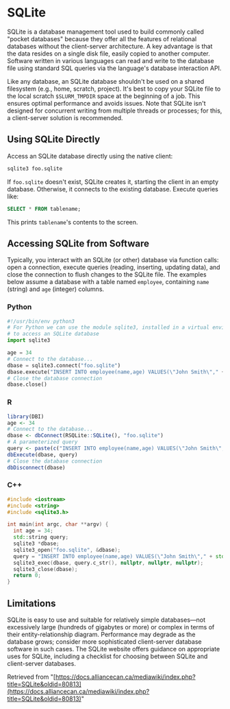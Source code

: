 # SQLite

SQLite is a database management tool used to build commonly called "pocket databases" because they offer all the features of relational databases without the client-server architecture.  A key advantage is that the data resides on a single disk file, easily copied to another computer. Software written in various languages can read and write to the database file using standard SQL queries via the language's database interaction API.

Like any database, an SQLite database shouldn't be used on a shared filesystem (e.g., home, scratch, project).  It's best to copy your SQLite file to the local scratch `$SLURM_TMPDIR` space at the beginning of a job. This ensures optimal performance and avoids issues.  Note that SQLite isn't designed for concurrent writing from multiple threads or processes; for this, a client-server solution is recommended.

## Using SQLite Directly

Access an SQLite database directly using the native client:

```bash
sqlite3 foo.sqlite
```

If `foo.sqlite` doesn't exist, SQLite creates it, starting the client in an empty database. Otherwise, it connects to the existing database.  Execute queries like:

```sql
SELECT * FROM tablename;
```

This prints `tablename`'s contents to the screen.


## Accessing SQLite from Software

Typically, you interact with an SQLite (or other) database via function calls: open a connection, execute queries (reading, inserting, updating data), and close the connection to flush changes to the SQLite file.  The examples below assume a database with a table named `employee`, containing `name` (string) and `age` (integer) columns.


### Python

```python
#!/usr/bin/env python3
# For Python we can use the module sqlite3, installed in a virtual environment,
# to access an SQLite database
import sqlite3

age = 34
# Connect to the database...
dbase = sqlite3.connect("foo.sqlite")
dbase.execute("INSERT INTO employee(name,age) VALUES(\"John Smith\"," + str(age) + ");")
# Close the database connection
dbase.close()
```

### R

```r
library(DBI)
age <- 34
# Connect to the database...
dbase <- dbConnect(RSQLite::SQLite(), "foo.sqlite")
# A parameterized query
query <- paste(c("INSERT INTO employee(name,age) VALUES(\"John Smith\",", toString(age), ");"), collapse = '')
dbExecute(dbase, query)
# Close the database connection
dbDisconnect(dbase)
```

### C++

```cpp
#include <iostream>
#include <string>
#include <sqlite3.h>

int main(int argc, char **argv) {
  int age = 34;
  std::string query;
  sqlite3 *dbase;
  sqlite3_open("foo.sqlite", &dbase);
  query = "INSERT INTO employee(name,age) VALUES(\"John Smith\"," + std::to_string(age) + ");";
  sqlite3_exec(dbase, query.c_str(), nullptr, nullptr, nullptr);
  sqlite3_close(dbase);
  return 0;
}
```

## Limitations

SQLite is easy to use and suitable for relatively simple databases—not excessively large (hundreds of gigabytes or more) or complex in terms of their entity-relationship diagram.  Performance may degrade as the database grows; consider more sophisticated client-server database software in such cases. The SQLite website offers guidance on appropriate uses for SQLite, including a checklist for choosing between SQLite and client-server databases.


Retrieved from "[https://docs.alliancecan.ca/mediawiki/index.php?title=SQLite&oldid=80813](https://docs.alliancecan.ca/mediawiki/index.php?title=SQLite&oldid=80813)"
